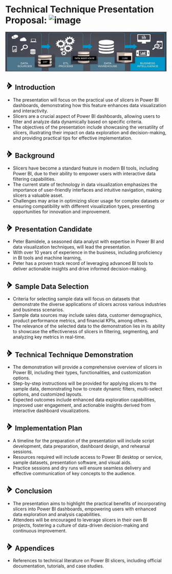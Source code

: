 # Technical Technique Presentation Proposal: ![image](https://github.com/Bampet2003/BampetCapstone/assets/149170408/29c2275f-9eba-4e74-b051-e367b693eb4c)
 

<img src = https://github.com/Bampet2003/BampetCapstone/blob/main/bi_tech_report1.jpg>

## <img src="https://github.com/Bampet2003/BampetCapstone/blob/main/bullet_arrow.png?raw=True" alt="Sized Rocket" width="25px" height="25px"> Introduction 
-	The presentation will focus on the practical use of slicers in Power BI dashboards, demonstrating how this feature enhances data visualization and interactivity.
-	Slicers are a crucial aspect of Power BI dashboards, allowing users to filter and analyze data dynamically based on specific criteria.
-	The objectives of the presentation include showcasing the versatility of slicers, illustrating their impact on data exploration and decision-making, and providing practical tips for effective implementation.


## <img src="https://github.com/Bampet2003/BampetCapstone/blob/main/bullet_arrow.png?raw=True" alt="Sized Rocket" width="25px" height="25px"> Background
-	Slicers have become a standard feature in modern BI tools, including Power BI, due to their ability to empower users with interactive data filtering capabilities.
-	The current state of technology in data visualization emphasizes the importance of user-friendly interfaces and intuitive navigation, making slicers a valuable asset.
-	Challenges may arise in optimizing slicer usage for complex datasets or ensuring compatibility with different visualization types, presenting opportunities for innovation and improvement.


## <img src="https://github.com/Bampet2003/BampetCapstone/blob/main/bullet_arrow.png?raw=True" alt="Sized Rocket" width="25px" height="25px"> Presentation Candidate
- Peter Bamidele, a seasoned data analyst with expertise in Power BI and data visualization techniques, will lead the presentation.
- With over 10 years of experience in the business, including proficiency in BI tools and machine learning,
- Peter has a proven track record of leveraging advanced BI tools to deliver actionable insights and drive informed decision-making.

## <img src="https://github.com/Bampet2003/BampetCapstone/blob/main/bullet_arrow.png?raw=True" alt="Sized Rocket" width="25px" height="25px"> Sample Data Selection
- Criteria for selecting sample data will focus on datasets that demonstrate the diverse applications of slicers across various industries and business scenarios.
- Sample data sources may include sales data, customer demographics, product performance metrics, and financial KPIs, among others.
- The relevance of the selected data to the demonstration lies in its ability to showcase the effectiveness of slicers in filtering, segmenting, and analyzing key metrics in real-time.


## <img src="https://github.com/Bampet2003/BampetCapstone/blob/main/bullet_arrow.png?raw=True" alt="Sized Rocket" width="25px" height="25px"> Technical Technique Demonstration
-	The demonstration will provide a comprehensive overview of slicers in Power BI, including their types, functionalities, and customization options.
-	Step-by-step instructions will be provided for applying slicers to the sample data, demonstrating how to create dynamic filters, multi-select options, and customized layouts.
-	Expected outcomes include enhanced data exploration capabilities, improved user engagement, and actionable insights derived from interactive dashboard visualizations.


## <img src="https://github.com/Bampet2003/BampetCapstone/blob/main/bullet_arrow.png?raw=True" alt="Sized Rocket" width="25px" height="25px"> Implementation Plan
- A timeline for the preparation of the presentation will include script development, data preparation, dashboard design, and rehearsal sessions.
- Resources required will include access to Power BI desktop or service, sample datasets, presentation software, and visual aids.
- Practice sessions and dry runs will ensure seamless delivery and effective communication of key concepts to the audience.


## <img src="https://github.com/Bampet2003/BampetCapstone/blob/main/bullet_arrow.png?raw=True" alt="Sized Rocket" width="25px" height="25px"> Conclusion
- The presentation aims to highlight the practical benefits of incorporating slicers into Power BI dashboards, empowering users with enhanced data exploration and analysis capabilities.
- Attendees will be encouraged to leverage slicers in their own BI projects, fostering a culture of data-driven decision-making and continuous improvement.


## <img src="https://github.com/Bampet2003/BampetCapstone/blob/main/bullet_arrow.png?raw=True" alt="Sized Rocket" width="25px" height="25px"> Appendices
- References to technical literature on Power BI slicers, including official documentation, tutorials, and case studies.
